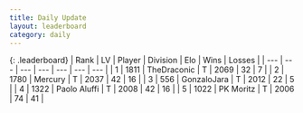 ```yaml
---
title: Daily Update
layout: leaderboard
category: daily
---
```


{: .leaderboard}
| Rank | LV | Player | Division | Elo | Wins | Losses |
| --- | --- | --- | --- | --- | --- | --- |
| <span data-change="0">1</span> | 1811 | <span title="ID: 544310">TheDraconic</span> | T | <span data-change="28">2069</span> | <span data-change="10">32</span> | <span data-change="3">7</span> |
| <span data-change="1">2</span> | 1780 | <span title="ID: 692745">Mercury</span> | T | <span data-change="2">2037</span> | <span data-change="5">42</span> | <span data-change="3">16</span> |
| <span data-change="7">3</span> | 556 | <span title="ID: 650626">GonzaloJara</span> | T | <span data-change="42">2012</span> | <span data-change="7">22</span> | <span data-change="2">5</span> |
| <span data-change="-2">4</span> | 1322 | <span title="ID: 512212">Paolo Aluffi</span> | T | <span data-change="-28">2008</span> | <span data-change="0">42</span> | <span data-change="2">16</span> |
| <span data-change="-1">5</span> | 1022 | <span title="ID: 427478">PK Moritz</span> | T | <span data-change="-16">2006</span> | <span data-change="7">74</span> | <span data-change="5">41</span> |